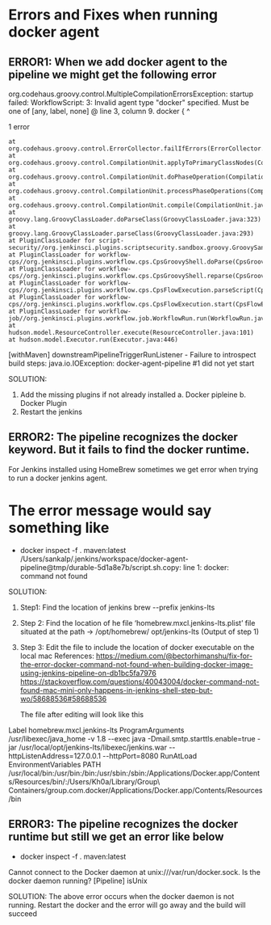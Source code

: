Errors and Fixes when running docker agent
==========================================
ERROR1: When we add docker agent to the pipeline we might get the following error
------
org.codehaus.groovy.control.MultipleCompilationErrorsException: startup failed:
WorkflowScript: 3: Invalid agent type "docker" specified. Must be one of [any, label, none] @ line 3, column 9.
           docker {
           ^

1 error

	at org.codehaus.groovy.control.ErrorCollector.failIfErrors(ErrorCollector.java:309)
	at org.codehaus.groovy.control.CompilationUnit.applyToPrimaryClassNodes(CompilationUnit.java:1107)
	at org.codehaus.groovy.control.CompilationUnit.doPhaseOperation(CompilationUnit.java:624)
	at org.codehaus.groovy.control.CompilationUnit.processPhaseOperations(CompilationUnit.java:602)
	at org.codehaus.groovy.control.CompilationUnit.compile(CompilationUnit.java:579)
	at groovy.lang.GroovyClassLoader.doParseClass(GroovyClassLoader.java:323)
	at groovy.lang.GroovyClassLoader.parseClass(GroovyClassLoader.java:293)
	at PluginClassLoader for script-security//org.jenkinsci.plugins.scriptsecurity.sandbox.groovy.GroovySandbox$Scope.parse(GroovySandbox.java:163)
	at PluginClassLoader for workflow-cps//org.jenkinsci.plugins.workflow.cps.CpsGroovyShell.doParse(CpsGroovyShell.java:190)
	at PluginClassLoader for workflow-cps//org.jenkinsci.plugins.workflow.cps.CpsGroovyShell.reparse(CpsGroovyShell.java:175)
	at PluginClassLoader for workflow-cps//org.jenkinsci.plugins.workflow.cps.CpsFlowExecution.parseScript(CpsFlowExecution.java:652)
	at PluginClassLoader for workflow-cps//org.jenkinsci.plugins.workflow.cps.CpsFlowExecution.start(CpsFlowExecution.java:598)
	at PluginClassLoader for workflow-job//org.jenkinsci.plugins.workflow.job.WorkflowRun.run(WorkflowRun.java:335)
	at hudson.model.ResourceController.execute(ResourceController.java:101)
	at hudson.model.Executor.run(Executor.java:446)
[withMaven] downstreamPipelineTriggerRunListener - Failure to introspect build steps: java.io.IOException: docker-agent-pipeline #1 did not yet start

SOLUTION:
1. Add the missing plugins if not already installed
   a. Docker pipleine
   b. Docker Plugin
2. Restart the jenkins

ERROR2: The pipeline recognizes the docker keyword. But it fails to find the docker runtime.
------

For Jenkins installed using HomeBrew sometimes we get error when trying to run a docker jenkins agent.

The error message would say something like
=============================================
+ docker inspect -f . maven:latest
/Users/sankalp/.jenkins/workspace/docker-agent-pipeline@tmp/durable-5d1a8e7b/script.sh.copy: line 1: docker: command not found

SOLUTION:
1. Step1: Find the location of jenkins 
   brew --prefix jenkins-lts
2. Step 2: Find the location of he file ‘homebrew.mxcl.jenkins-lts.plist’ file situated at the path -> /opt/homebrew/ opt/jenkins-lts (Output of step 1)
3. Step 3: Edit the file to include the location of docker executable on the local mac
   References: https://medium.com/@bectorhimanshu/fix-for-the-error-docker-command-not-found-when-building-docker-image-using-jenkins-pipeline-on-db1bc5fa7976
   https://stackoverflow.com/questions/40043004/docker-command-not-found-mac-mini-only-happens-in-jenkins-shell-step-but-wo/58688536#58688536

   The file after editing will look like this
   <?xml version="1.0" encoding="UTF-8"?>
<!DOCTYPE plist PUBLIC "-//Apple//DTD PLIST 1.0//EN" "http://www.apple.com/DTDs/PropertyList-1.0.dtd">
<plist version="1.0">
  <dict>
    <key>Label</key>
    <string>homebrew.mxcl.jenkins-lts</string>
    <key>ProgramArguments</key>
    <array>
      <string>/usr/libexec/java_home</string>
      <string>-v</string>
      <string>1.8</string>
      <string>--exec</string>
      <string>java</string>
      <string>-Dmail.smtp.starttls.enable=true</string>
      <string>-jar</string>
      <string>/usr/local/opt/jenkins-lts/libexec/jenkins.war</string>
      <string>--httpListenAddress=127.0.0.1</string>
      <string>--httpPort=8080</string>
    </array>
    <key>RunAtLoad</key>
    <true />
    <!-- Start of New content Addition-->
    <key>EnvironmentVariables</key>
    <dict>
      <key>PATH</key>
      <string>/usr/local/bin:/usr/bin:/bin:/usr/sbin:/sbin:/Applications/Docker.app/Contents/Resources/bin/:/Users/Kh0a/Library/Group\ Containers/group.com.docker/Applications/Docker.app/Contents/Resources/bin</string>
    </dict>
    <!-- End of New content Addition-->
  </dict>
</plist>

ERROR3: The pipeline recognizes the docker runtime but still we get an error like below
------
+ docker inspect -f . maven:latest

Cannot connect to the Docker daemon at unix:///var/run/docker.sock. Is the docker daemon running?
[Pipeline] isUnix

SOLUTION:
The above error occurs when the docker daemon is not running. Restart the docker and the error will go away and the build will succeed



